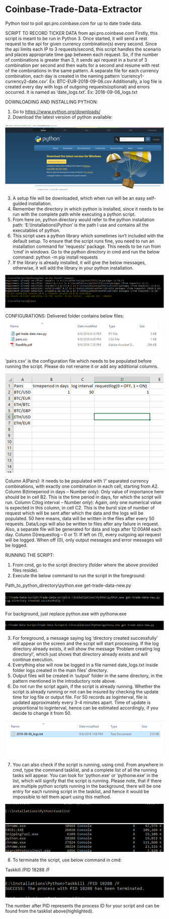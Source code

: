 # Coinbase-Trade-Data-Extractor
Python tool to poll api.pro.coinbase.com for up to date trade data.

SCRIPT TO RECORD TICKER DATA from api.pro.coinbase.com
Firstly, this script is meant to be run in Python 3. Once started, it will send a rest request to the api for given currency combination(s) every second. Since the api limits each IP to 3 requests/second, this script handles the scenario and places appropriate time gap between each request. So, if the number of combinations is greater than 3, it sends api request in a burst of 3 combination per second and then waits for a second and resume with rest of the combinations in the same pattern. A separate file for each currency combination, each day is created in the naming pattern ‘currency1-currency2-date.csv’.
	Ex: BTC-EUR-2018-09-06.csv
Additionally, a log file is created every day with logs of outgoing requests(optional) and errors occurred. It is named as ‘date_logs.txt’.
	Ex: 2018-09-06_logs.txt

DOWNLOADING AND INSTALLING PYTHON:
1.	Go to https://www.python.org/downloads/
2.	Download the latest version of python available:
 
 ![python download image](./snapshots/python-download.png)
 
3.	A setup file will be downloaded, which when run will be an easy self-guided installation.
4.	Remember the directory in which python is installed, since it needs to be run with the complete path while executing a python script.
5.	From here on, python directory would refer to the python installation path:
‘E:\Installations\Python’ is the path I use and contains all the executables of python.
6.	This script uses a python library which sometimes isn’t included with the default setup. To ensure that the script runs fine, you need to run an installation command for ‘requests’ package. This needs to be run from ‘cmd’ in windows. Go to the python directory in cmd and run the below command:
python -m pip install requests
7.	If the library is already installed, it will give the below messages, otherwise, it will add the library in your python installation.
 
![install requests package](./snapshots/requests-install.png)


CONFIGURATIONS:
Delivered folder contains below files:
 
 ![file list](./snapshots/File-list.png)
 
 ‘pairs.csv’ is the configuration file which needs to be populated before running the script. Please do not rename it or add any additional columns.
 
 ![configurations](./snapshots/Configs.png)
 
Column A(Pairs):
It needs to be populated with ‘/’ separated currency combinations, with exactly one combination in each cell, starting from A2.
Column B(timeperiod in days – Number only):
Only value of importance here should be in cell B2. This is the time period in days, for which the script will run. 
Column C(log interval – Number only):
Again, only one numerical value is expected in this column, in cell C2. This is the burst size of number of request which will be sent after which the data and the logs will be populated. 50 here means, data will be written in the files after every 50 requests. Data/Logs will also be written to files after any failure in request. Also, a separate file will be generated for data and logs after 12:00AM each day.
Column D(requestlog – 0 or 1):
If left on (1), every outgoing api request will be logged. When off (0), only output messages and error messages will be logged.




RUNNING THE SCRIPT:
1.	From cmd, go to the script directory (folder where the above provided files reside).
2.	Execute the below command to run the script in the foreground:

Path_to_python_directory\python.exe get-trade-data-new.py

![run using python command](./snapshots/Python-run.png)
 

For background, just replace python.exe with pythonw.exe
 
![run using pythonw](./snapshots/Pythonw-run.png) 

3.	For foreground, a message saying log ‘directory created successfully’ will appear on the screen and the script will start processing. If the log directory already exists, it will show the message ‘Problem creating log directory!’, which just shows that directory already exists and will continue execution.
4.	Everything else will now be logged in a file named date_logs.txt inside folder logs created in the main files’ directory.
5.	Output files will be created in ‘output’ folder in the same directory, in the pattern mentioned in the introductory note above.
6.	Do not run the script again, if the script is already running. Whether the script is already running or not can be insured by checking the update time for log file or output file. For 50 records as loginterval, file is updated approximately every 3-4 minutes apart. Time of update is proportional to loginterval, hence can be estimated accordingly, if you decide to change it from 50.

 ![log file](./snapshots/logs.png)

7.	You can also check if the script is running, using cmd. From anywhere in cmd, type the command tasklist, and a complete list of all the running tasks will appear. You can look for ‘python.exe’ or ‘pythonw.exe’ in the list, which will signify that the script is running. Please note, that if there are multiple python scripts running in the background, there will be one entry for each running script in the tasklist, and hence it would be impossible to tell them apart using this method.

 ![run tasklist utility](./snapshots/terminate1.png)
 ![run tasklist utility](./snapshots/terminate2.png)
   

8.	To terminate the script, use below command in cmd:

Taskkill /PID 18288 /F

 ![Kill the task](./snapshots/terminate3.png)

The number after PID represents the process ID for your script and can be found from the tasklist above(highlighted).
